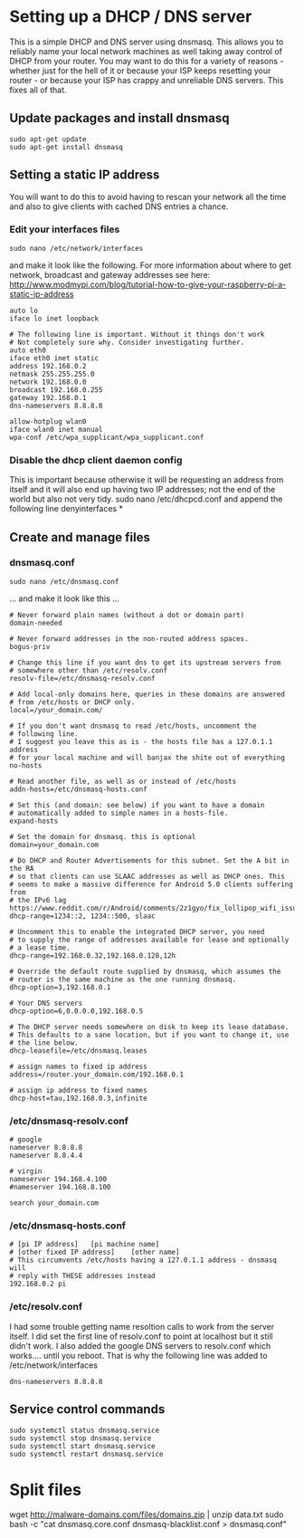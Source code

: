# Setting up a DHCP / DNS server
This is a simple DHCP and DNS server using dnsmasq. This allows you to reliably name your
local network machines as well taking away control of DHCP from your router. You may want 
to do this for a variety of reasons - whether just for the hell of it or because your ISP 
keeps resetting your router - or because your ISP has crappy and unreliable DNS servers. 
This fixes all of that.

## Update packages and install dnsmasq
    sudo apt-get update
    sudo apt-get install dnsmasq

## Setting a static IP address
You will want to do this to avoid having to rescan your network all the time and also
to give clients with cached DNS entries a chance.

### Edit your interfaces files
    sudo nano /etc/network/interfaces
and make it look like the following. For more information about where to get network,
broadcast and gateway addresses see here: http://www.modmypi.com/blog/tutorial-how-to-give-your-raspberry-pi-a-static-ip-address
```
auto lo
iface lo inet loopback

# The following line is important. Without it things don't work
# Not completely sure why. Consider investigating further.
auto eth0
iface eth0 inet static
address 192.168.0.2
netmask 255.255.255.0
network 192.168.0.0
broadcast 192.168.0.255
gateway 192.168.0.1
dns-nameservers 8.8.8.8

allow-hotplug wlan0
iface wlan0 inet manual
wpa-conf /etc/wpa_supplicant/wpa_supplicant.conf
```

### Disable the dhcp client daemon config
This is important because otherwise it will be requesting an address from itself
and it will also end up having two IP addresses; not the end of the world but also
not very tidy.
    sudo nano /etc/dhcpcd.conf 
and append the following line
    denyinterfaces *
    
    
## Create and manage files
### dnsmasq.conf
```
sudo nano /etc/dnsmasq.conf
```
... and make it look like this ...
```
# Never forward plain names (without a dot or domain part)
domain-needed

# Never forward addresses in the non-routed address spaces.
bogus-priv

# Change this line if you want dns to get its upstream servers from
# somewhere other than /etc/resolv.conf
resolv-file=/etc/dnsmasq-resolv.conf

# Add local-only domains here, queries in these domains are answered
# from /etc/hosts or DHCP only.
local=/your_domain.com/

# If you don't want dnsmasq to read /etc/hosts, uncomment the
# following line.
# I suggest you leave this as is - the hosts file has a 127.0.1.1 address
# for your local machine and will banjax the shite out of everything
no-hosts

# Read another file, as well as or instead of /etc/hosts
addn-hosts=/etc/dnsmasq-hosts.conf

# Set this (and domain: see below) if you want to have a domain
# automatically added to simple names in a hosts-file.
expand-hosts

# Set the domain for dnsmasq. this is optional
domain=your_domain.com

# Do DHCP and Router Advertisements for this subnet. Set the A bit in the RA
# so that clients can use SLAAC addresses as well as DHCP ones. This
# seems to make a massive difference for Android 5.0 clients suffering from
# the IPv6 lag https://www.reddit.com/r/Android/comments/2z1gyo/fix_lollipop_wifi_issues_and_coincidentally_the/
dhcp-range=1234::2, 1234::500, slaac

# Uncomment this to enable the integrated DHCP server, you need
# to supply the range of addresses available for lease and optionally
# a lease time.
dhcp-range=192.168.0.32,192.168.0.128,12h

# Override the default route supplied by dnsmasq, which assumes the
# router is the same machine as the one running dnsmasq.
dhcp-option=3,192.168.0.1

# Your DNS servers
dhcp-option=6,0.0.0.0,192.168.0.5

# The DHCP server needs somewhere on disk to keep its lease database.
# This defaults to a sane location, but if you want to change it, use
# the line below.
dhcp-leasefile=/etc/dnsmasq.leases

# assign names to fixed ip address
address=/router.your_domain.com/192.168.0.1

# assign ip address to fixed names
dhcp-host=tau,192.168.0.3,infinite
``` 
### /etc/dnsmasq-resolv.conf
    # google
    nameserver 8.8.8.8
    nameserver 8.8.4.4

    # virgin
    nameserver 194.168.4.100
    #nameserver 194.168.8.100

    search your_domain.com

### /etc/dnsmasq-hosts.conf
    # [pi IP address]   [pi machine name]
    # [other fixed IP address]    [other name]
    # This circumvents /etc/hosts having a 127.0.1.1 address - dnsmasq will
    # reply with THESE addresses instead
    192.168.0.2	pi

### /etc/resolv.conf
I had some trouble getting name resoltion calls to work from the server itself.
I did set the first line of resolv.conf to point at localhost but it still didn't
work. I also added the google DNS servers to resolv.conf which works.... until you
reboot. That is why the following line was added to /etc/network/interfaces

```
dns-nameservers 8.8.8.8
```

## Service control commands
    sudo systemctl status dnsmasq.service
    sudo systemctl stop dnsmasq.service
    sudo systemctl start dnsmasq.service
    sudo systemctl restart dnsmasq.service

# Split files

wget http://malware-domains.com/files/domains.zip | unzip data.txt
sudo bash -c "cat dnsmasq.core.conf dnsmasq-blacklist.conf > dnsmasq.conf"
